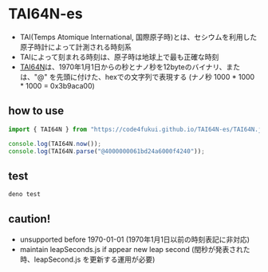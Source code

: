 # TAI64N-es
 
- TAI(Temps Atomique International, 国際原子時)とは、セシウムを利用した原子時計によって計測される時刻系
- TAIによって刻まれる時刻は、原子時は地球上で最も正確な時刻
- [TAI64N](https://cr.yp.to/libtai/tai64.html)は、1970年1月1日からの秒とナノ秒を12byteのバイナリ、または、"@" を先頭に付けた、hexでの文字列で表現する (ナノ秒 1000 * 1000 * 1000 = 0x3b9aca00)
## how to use

```js
import { TAI64N } from "https://code4fukui.github.io/TAI64N-es/TAI64N.js";

console.log(TAI64N.now());
console.log(TAI64N.parse("@4000000061bd24a6000f4240"));
```

## test

```bash
deno test
```
## caution!

- unsupported before 1970-01-01 (1970年1月1日以前の時刻表記に非対応)
- maintain leapSeconds.js if appear new leap second (閏秒が発表された時、leapSecond.js を更新する運用が必要)
